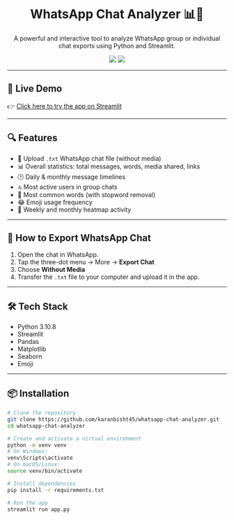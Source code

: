 <h1 align="center">WhatsApp Chat Analyzer 📊💬</h1>

<p align="center">
  A powerful and interactive tool to analyze WhatsApp group or individual chat exports using Python and Streamlit.
</p>

<p align="center">
  <a href="https://karanbisht45-whatsapp-chat-analyzer.streamlit.app/"><img src="https://img.shields.io/badge/Streamlit-Live App-green?style=flat-square&logo=streamlit"></a>
  <a href="https://github.com/karanbisht45/whatsapp-chat-analyzer/stargazers"><img src="https://img.shields.io/github/stars/karanbisht45/whatsapp-chat-analyzer?style=flat-square"></a>
</p>

---

## 🚀 Live Demo

👉 [Click here to try the app on Streamlit](https://karanbisht45-whatsapp-chat-analyzer.streamlit.app/)

---

## 🔍 Features

- 📄 Upload `.txt` WhatsApp chat file (without media)
- 📊 Overall statistics: total messages, words, media shared, links
- 🕒 Daily & monthly message timelines
- 🔝 Most active users in group chats
- 💬 Most common words (with stopword removal)
- 😂 Emoji usage frequency
- 📅 Weekly and monthly heatmap activity

---

## 📁 How to Export WhatsApp Chat

1. Open the chat in WhatsApp.
2. Tap the three-dot menu → More → **Export Chat**
3. Choose **Without Media**
4. Transfer the `.txt` file to your computer and upload it in the app.

---

## 🛠 Tech Stack

- Python 3.10.8
- Streamlit
- Pandas
- Matplotlib
- Seaborn
- Emoji

---

## 📦 Installation

```bash
# Clone the repository
git clone https://github.com/karanbisht45/whatsapp-chat-analyzer.git
cd whatsapp-chat-analyzer

# Create and activate a virtual environment
python -m venv venv
# On Windows:
venv\Scripts\activate
# On macOS/Linux:
source venv/bin/activate

# Install dependencies
pip install -r requirements.txt

# Run the app
streamlit run app.py
